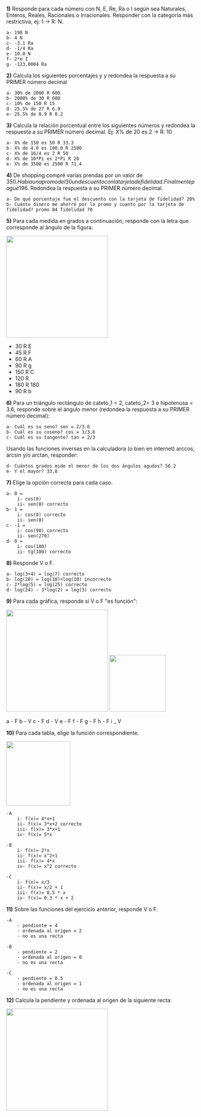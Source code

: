 
**1)** Responde para cada número con N, E, Re, Ra o I según sea Naturales, Enteros, Reales,
Racionales o Irracionales. Responder con la categoría más restrictiva, ej: 1 -> R: N.

    a- 198 N
    b- 4 N 
    c- -3.1 Ra
    d- -1/4 Ra
    e- 10.0 N
    f- 2*e I
    g- -123.0004 Ra


**2)** Calcula los siguientes porcentajes y y redondea la respuesta a su PRIMER número decimal

    a- 30% de 2000 R 600
    b- 2000% de 30 R 600
    c- 10% de 150 R 15 
    d- 25.5% de 27 R 6.9
    e- 25.5% de 0.9 R 0.2

**3)** Calcula la relación porcentual entre los siguientes números y redondea la respuesta a su PRIMER número decimal. Ej: X% de 20 es 2 -> R: 10

    a- X% de 150 es 50 R 33.3
    b- X% de 4.0 es 100.0 R 2500
    c- X% de 16/4 es 2 R 50 
    d- X% de 10*Pi es 2*Pi R 20
    e- X% de 3500 es 2500 R 71.4

**4)** De shopping compré varias prendas por un valor de 350$. Había una promo del 30% sobre la cual se aplico luego
un descuento con la tarjeta de fidelidad. Finalmente pagué 196$. Redondea la respuesta a su PRIMER número decimal.

    a- De qué porcentaje fue el descuento con la tarjeta de fidelidad? 20%
    b- Cuánto dinero me ahorré por la promo y cuanto por la tarjeta de fidelidad? promo 84 fidelidad 70


**5)** Para cada medida en grados a continuación, responde con la letra que corresponde al ángulo de la figura.

<img  src='./figuras/EX_5.png' height='270px'>

  - 30 R E
  - 45 R F
  - 60 R A
  - 90 R g
  - 150 R C
  - 120 R 
  - 180 R 180
  - 90 R b


**6)** Para un triángulo rectángulo de cateto_1 = 2, cateto_2= 3 e hipotenusa = 3.6, responde sobre el ángulo
menor (redondea la respuesta a su PRIMER número decimal):

    a- Cuál es su seno? sen = 2/3.6
    b- Cuál es su coseno? cos = 3/3.6
    c- Cuál es su tangente? tan = 2/3

Usando las funciones inversas en la calculadora (o bien en internet) arccos, arcsin y/o arctan, responder:

    d- Cuántos grados mide el menor de los dos ángulos agudos? 56.2
    e- Y el mayor? 33,8

**7)** Elige la opción correcta para cada caso.

    a- 0 = 
        i- cos(0)
        ii- sen(0) correcto
    b- 1 = 
        i- cos(0) correcto
        ii- sen(0)
    c- -1 =
        i- cos(90) correcto
        ii- sen(270)
    d- 0 =
        i- cos(180) 
        ii- tg(180) correcto

**8)** Responde V o F.

    a- log(3+4) = log(7) correcto
    b- log(20) = log(10)+log(10) incorrecto
    c- 2*log(5) = log(25) correcto
    d- log(24) - 3*log(2) = log(3) correcto

**9)** Para cada gráfica, responde si V o F "es función":

<img  src='./figuras/EX_9.png' height='270px'>
<img  src='./figuras/EX_9b.png' height='150px'>

a - F
b - V
c - F
d - V
e - F
f - F
g - F
h - F
i _ V

**10)** Para cada tabla, elige la función correspondiente.


<img  src='./figuras/EX_10.png' height='170px'>

    -A 
        i- f(x)= 4*x+1
        ii- f(x)= 3*x+2 correcto
        iii- f(x)= 3*x+1
        iv- f(x)= 5*x

    -B 
        i- f(x)= 2*x
        ii- f(x)= x^2+1
        iii- f(x)= 4*x
        iv- f(x)= x^2 correcto

    -C 
        i- f(x)= x/3 
        ii- f(x)= x/2 + 1
        iii- f(x)= 0.5 * x
        iv- f(x)= 0.3 * x + 2

**11)** Sobre las funciones del ejercicio anterior, responde V o F.

    -A  
        - pendiente = 4
        - ordenada al origen = 2
        - no es una recta

    -B  
        - pendiente = 2
        - ordenada al origen = 0
        - no es una recta

    -C  
        - pendiente = 0.5
        - ordenada al origen = 1
        - no es una recta

**12)** Calcula la pendiente y ordenada al origen de la siguiente recta:

<img  src='./figuras/EX_12.png' height='270px'>

